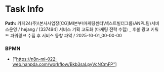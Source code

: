 # Task Info

**Path:** 카페24(주)\본사사업장\[CG]MI본부\마케팅센터\넥스트빌더그룹\ANPL팀\서비스운영 / hejang / [337494] 서비스 기획 고도화 (마케팅 전략 수립) _ 후불 광고 키워드 파워링크 수집 후 서비스 동향 파악 / 2025-10-01_00-00-00

### BPMN
- ["https://n8n-mi-022-web.hanpda.com/workflow/Bkb3saLpyVcNCmFP"]

